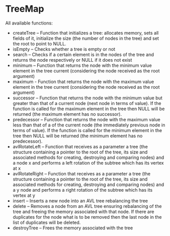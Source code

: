 # TreeMap

All available functions:

* createTree – Function that initializes a tree: allocates memory, sets all fields of it, initialize the size (the number of nodes in the tree) and set the root to point to NULL.
* isEmpty – Checks whether a tree is empty or not
* search – Checks if a certain element is in the nodes of the tree and returns the node respectively or NULL if it does not exist
* minimum – Function that returns the node with the minimum value element in the tree current (considering the node received as the root argument)
* maximum - Function that returns the node with the maximum value element in the tree current (considering the node received as the root argument)
* successor – Function that returns the node with the minimum value but greater than that of a current node (next node in terms of value). If the function is called for the maximum element in the tree then NULL will be returned (the maximum element has no successor).
* predecessor – Function that returns the node with the maximum value less than that of a of the current node (the immediately previous node in terms of value). If the function is called for the minimum element in the tree then NULL will be returned (the minimum element has no predecessor).
* avlRotateLeft – Function that receives as a parameter a tree (the structure containing a pointer to the root of the tree, its size and associated methods for creating, destroying and comparing nodes) and a node x and performs a left rotation of the subtree which has its vertex at x
* avlRotateRight – Function that receives as a parameter a tree (the structure containing a pointer to the root of the tree, its size and associated methods for creating, destroying and comparing nodes) and a y node and performs a right rotation of the subtree which has its vertex at y
* insert – Inserts a new node into an AVL tree rebalancing the tree
* delete – Removes a node from an AVL tree ensuring rebalancing of the tree and freeing the memory associated with that node. If there are duplicates for the node what is to be removed then the last node in the list of duplicates will be deleted.
* destroyTree – Frees the memory associated with the tree
